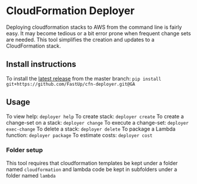 # CloudFormation Deployer

Deploying cloudformation stacks to AWS from the command line is fairly easy. It may become tedious or a bit error prone when frequent change sets are needed. This tool simplifies the creation and updates to a CloudFormation stack.


## Install instructions

To install the [latest release](https://github.com/FastUp/cfn-deployer/releases/latest) from the master branch:
`
  pip install git+https://github.com/FastUp/cfn-deployer.git@GA
`
## Usage
To view help: 
`deployer help`
To create stack:
`deployer create`
To create a change-set on a stack:
`deployer change`
To execute a change-set:
`deployer exec-change`
To delete a stack:
`deployer delete`
To package a Lambda function:
`deployer package`
To estimate costs:
`deployer cost`


### Folder setup
This tool requires that cloudformation templates be kept under a folder named `cloudformation` and lambda code be kept in subfolders under a folder named `lambda`
